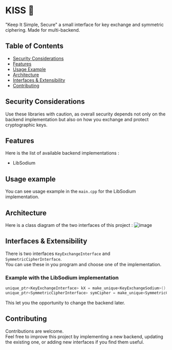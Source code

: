 # KISS 💋

"Keep It Simple, Secure" a small interface for key exchange and symmetric ciphering.
Made for multi-backend.

## Table of Contents

- [Security Considerations](#security-considerations)
- [Features](#features)
- [Usage Example](#usage-example)
- [Architecture](#architecture)
- [Interfaces & Extensibility](#interfaces--extensibility)
- [Contributing](#contributing)

## Security Considerations
Use these libraries with caution, as overall security depends not only on the backend implementation but also on how you exchange and protect cryptographic keys.

## Features
Here is the list of available backend implementations :  
* LibSodium

## Usage example

You can see usage example in the `main.cpp` for the LibSodium implementation.

## Architecture
Here is a class diagram of the two interfaces of this project : 
![image](https://github.com/user-attachments/assets/8b848bfa-aacd-4623-a6a5-02929c98b79f)

## Interfaces & Extensibility
There is two interfaces `KeyExchangeInterface` and `SymmetricCipherInterface`.  
You can use these in you program and choose one of the implementation.  

### Example with the LibSodium implementation
```cpp
unique_ptr<KeyExchangeInterface> kX = make_unique<KeyExchangeSodium>();
unique_ptr<SymmetricCipherInterface> symCipher = make_unique<SymmetricCipherSodium>(kX->getSharedSecret());
```
This let you the opportunity to change the backend later.

## Contributing
Contributions are welcome.  
Feel free to improve this project by implementing a new backend, updating the existing one, or adding new interfaces if you find them useful.

